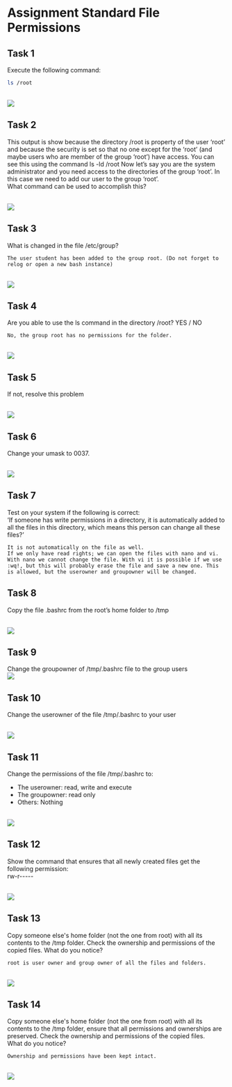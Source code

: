 # Assignment Standard File Permissions

## Task 1
Execute the following command: <br />
```bash
ls /root
```

<br/>![](images/2022-08-15-16-37-27.png)


## Task 2
This output is show because the directory /root is property of the user ‘root’ and because the security is set so that no one except for the ‘root’ (and maybe users who are member of the group ‘root’) have access. You can see this using the command ls -ld /root
Now let’s say you are the system administrator and you need access to the directories of the group ‘root’. In this case we need to add our user to the group ‘root’. <br />
What command can be used to accomplish this?

<br/>![](images/2022-08-15-16-37-58.png)

## Task 3
What is changed in the file /etc/group?

```
The user student has been added to the group root. (Do not forget to relog or open a new bash instance)
```
<br/>![](images/2022-08-15-16-38-08.png)


## Task 4
Are you able to use the ls command in the directory /root? YES / NO

```
No, the group root has no permissions for the folder. 
```
<br/>![](images/2022-08-15-16-38-30.png)


## Task 5
If not, resolve this problem

<br/>![](images/2022-08-15-16-38-48.png)

## Task 6
Change your umask to 0037.

<br/>![](images/2022-08-15-16-39-03.png)

## Task 7
Test on your system if the following is correct: <br />
‘If someone has write permissions in a directory, it is automatically added to all the files in this directory, which means this person can change all these files?’

```
It is not automatically on the file as well. 
If we only have read rights; we can open the files with nano and vi. With nano we cannot change the file. With vi it is possible if we use :wq!, but this will probably erase the file and save a new one. This is allowed, but the userowner and groupowner will be changed.

```

## Task 8

Copy the file .bashrc from the root’s home folder to /tmp

<br/>![](images/2022-08-15-16-40-43.png)

## Task 9

Change the groupowner of /tmp/.bashrc file to the group users
<br/>![](images/2022-08-15-16-40-55.png)


## Task 10
Change the userowner of the file /tmp/.bashrc to your user

<br/>![](images/2022-08-15-16-41-07.png)

## Task 11
Change the permissions of the file /tmp/.bashrc to: <br />
- The userowner:	    read, write and execute
- The groupowner: 	    read only
- Others:		        Nothing

<br/>![](images/2022-08-15-16-41-39.png)

## Task 12

Show the command that ensures that all newly created files get the following permission: <br />
rw-r-----

<br/>![](images/2022-08-15-16-41-57.png)

## Task 13
Copy someone else's home folder (not the one from root) with all its contents to the /tmp folder. Check the ownership and permissions of the copied files. What do you notice?

```
root is user owner and group owner of all the files and folders.
```

<br/>![](images/2022-08-15-16-42-09.png)


## Task 14
Copy someone else's home folder (not the one from root) with all its contents to the /tmp folder, ensure that all permissions and ownerships are preserved. Check the ownership and permissions of the copied files. <br />
What do you notice?

```
Ownership and permissions have been kept intact. 
```

<br/>![](images/2022-08-15-16-42-35.png)
